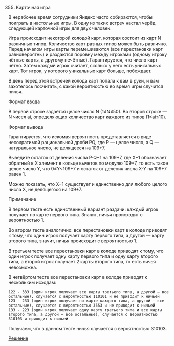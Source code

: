 355. Карточная игра

В нерабочее время сотрудники Яндекс часто собираются, чтобы поиграть в настольные игры. В одну из таких встреч настал черёд следующей карточной игры для двух человек.

Игра происходит некоторой колодой карт, которая состоит из карт N различных типов. Количество карт разных типов может быть различно. Перед началом игры карты перемешиваются (все перестановки карт равновероятны) и раздаются поровну между игроками (одному игроку чётные карты, а другому нечётные). Гарантируется, что число карт чётно. Затем каждый игрок считает, сколько у него есть уникальных карт. Тот игрок, у которого уникальных карт больше, побеждает.

В день перед этой встречей колода карт попала к вам в руки, и вам захотелось посчитать, с какой вероятностью во время игры случится ничья.

Формат ввода

В первой строке задаётся целое число N (1≤N≤50). Во второй строке — N чисел ai​, определяющих количество карт каждого из типов (1≤ai​≤10).

Формат вывода

Гарантируется, что искомая вероятность представляется в виде несократимой рациональной дроби PQ, где P — целое число, а Q — натуральное число, не делящееся на 109+7.

Выведите остаток от деления числа P⋅Q−1 на 109+7, где X−1 обозначает обратный к X элемент в кольце вычетов по модулю 109+7, то есть такое целое число Y, что 0≤Y<109+7 и остаток от деления числа X⋅Y на 109+7 равен 1.

Можно показать, что X−1 существует и единственно для любого целого числа X, не делящегося на 109+7.

Примечание

В первом тесте есть единственный вариант раздачи: каждый игрок получает по карте первого типа. Значит, ничья происходит с вероятностью 1.

Во втором тесте аналогично: все перестановки карт в колоде приводят к тому, что один игрок получает карту первого типа, а другой — карту второго типа, значит, ничья происходит с вероятностью 1.

В третьем тесте все перестановки карт в колоде приводят к тому, что один игрок получает одну карту первого типа и одну карту второго типа, а второй игрок получает 2 карты второго типа, то есть ничья невозможна.

В четвёртом тесте все перестановки карт в колоде приводят к нескольким исходам:

    122 - 333 (один игрок получает все карты третьего типа, а другой — все остальные), случается с вероятностью 110101​ и не приводит к ничьей
    123 - 233 (один игрок получает по карте каждого типа, а другой — все остальные), случается с вероятностью 3553​ и не приводит к ничьей
    133 - 223 (один игрок получает одну карту третьего типа и все карты второго типа, а другой — все остальные), случается с вероятностью 310103​ и приводит к ничьей

Получаем, что в данном тесте ничья случается с вероятностью 310103​.

[Решение](solution.cpp)